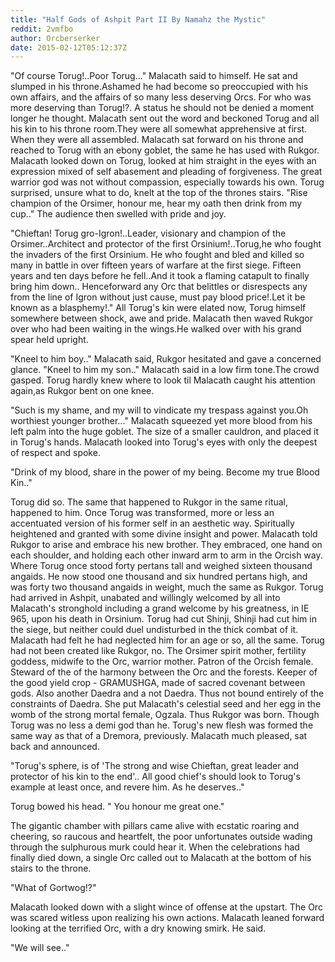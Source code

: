 ```yaml
---
title: "Half Gods of Ashpit Part II By Namahz the Mystic"
reddit: 2vmfbo
author: Orcberserker
date: 2015-02-12T05:12:37Z
---
```


"Of course Torug!..Poor Torug..."
Malacath said to himself. He sat and slumped in his throne.Ashamed he had become so preoccupied with his own affairs, and the affairs of so many less deserving Orcs. For who was more deserving than Torug!?. A status he should not be denied a moment longer he thought.
Malacath sent out the word and beckoned Torug and all his kin to his throne room.They were all somewhat apprehensive at first.
When they were all assembled. Malacath sat forward on his throne and reached to Torug with an ebony goblet, the same he has used with Rukgor. Malacath looked down on Torug, looked at him straight in the eyes with an expression mixed of self abasement and pleading of forgiveness. The great warrior god was not without compassion, especially towards his own.
Torug surprised, unsure what to do, knelt at the top of the thrones stairs.
"Rise champion of the Orsimer, honour me, hear my oath then drink from my cup.." The audience then swelled with pride and joy.

"Chieftan! Torug gro-Igron!..Leader, visionary and champion of the Orsimer..Architect and protector of the first Orsinium!..Torug,he who fought the invaders of the first Orsinium. He who fought and bled and killed so many in battle in over fifteen years of warfare at the first siege. Fifteen years and ten days before he fell..And it took a flaming catapult to finally bring him down.. Henceforward any Orc that belittles or disrespects any from the line of Igron without just cause, must pay blood price!.Let it be known as a blasphemy!."
All Torug's kin were elated now, Torug himself somewhere between shock, awe and pride. Malacath then waved Rukgor over who had been waiting in the wings.He walked over with his grand spear held upright.

"Kneel to him boy.." Malacath said, Rukgor hesitated and gave a concerned glance.
"Kneel to him my son.." Malacath said in a low firm tone.The crowd gasped. Torug hardly knew where to look til Malacath caught his attention again,as Rukgor bent on one knee.

"Such is my shame, and my will to vindicate my trespass against you.Oh worthiest younger brother..." Malacath squeezed yet more blood from his left palm into the huge goblet. The size of a smaller cauldron, and placed it in Torug's hands. Malacath looked into Torug's eyes with only the deepest of respect and spoke.

"Drink of my blood, share in the power of my being. Become my true Blood Kin.."

Torug did so. The same that happened to Rukgor in the same ritual, happened to him. Once Torug was transformed, more or less an accentuated version of his former self in an aesthetic way. Spiritually heightened and granted with some divine insight and power. Malacath told Rukgor to arise and embrace his new brother. They embraced, one hand on each shoulder, and holding each other inward arm to arm in the Orcish way. Where Torug once stood forty pertans tall and weighed sixteen thousand angaids. He now stood one thousand and six hundred pertans high, and was forty two thousand angaids in weight, much the same as Rukgor. Torug had arrived in Ashpit, unabated and willingly welcomed by all into Malacath's stronghold including a grand welcome by his greatness, in IE 965, upon his death in Orsinium. Torug had cut Shinji, Shinji had cut him in the siege, but neither could duel undisturbed in the thick combat of it. 
Malacath had felt he had neglected him for an age or so, all the same. Torug had not been created like Rukgor, no. The Orsimer spirit mother, fertility goddess, midwife to the Orc, warrior mother. Patron of the Orcish female. Steward of the of the harmony between the Orc and the forests. Keeper of the good yield crop - GRAMUSHGA, made of sacred covenant between gods. Also another Daedra and a not Daedra. Thus not bound entirely of the constraints of Daedra. She put Malacath's celestial seed and her egg in the womb of the strong mortal female, Ogzala. Thus Rukgor was born.
Though Torug was no less a demi god than he. Torug's new flesh was formed the same way as that of a Dremora, previously.
Malacath much pleased, sat back and announced.

"Torug's sphere, is of 'The strong and wise Chieftan, great leader and protector of his kin to the end'.. All good chief's should look to Torug's example at least once, and revere him. As he deserves.."

Torug bowed his head. " You honour me great one."

The gigantic chamber with pillars came alive with ecstatic roaring and cheering, so raucous and heartfelt, the poor unfortunates outside wading through the sulphurous murk could hear it.
When the celebrations had finally died down, a single Orc called out to Malacath at the bottom of his stairs to the throne.

"What of Gortwog!?"

Malacath looked down with a slight wince of offense at the upstart. The Orc was scared witless upon realizing his own actions. Malacath leaned forward looking at the terrified Orc, with a dry knowing smirk. He said.

"We will see.."



